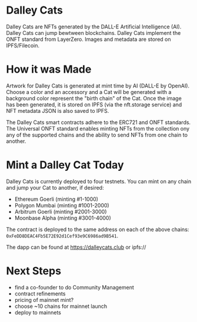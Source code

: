 # Dalley Cats

Dalley Cats are NFTs generated by the DALL-E Artificial Intelligence (AI). Dalley Cats can jump bewtween blockchains. Dalley Cats implement the ONFT standard from LayerZero. Images and metadata are stored on IPFS/Filecoin.

# How it was Made

Artwork for Dalley Cats is generated at mint time by AI (DALL-E by OpenAI). Choose a color and an accessory and a Cat will be generated with a background color represent the "birth chain" of the Cat. Once the image has been generated, it is stored on IPFS (via the nft.storage service) and NFT metadata JSON is also saved to IPFS.

The Dalley Cats smart contracts adhere to the ERC721 and ONFT standards. The Universal ONFT standard enables minting NFTs from the collection ony any of the supported chains and the ability to send NFTs from one chain to another.

# Mint a Dalley Cat Today
Dalley Cats is currently deployed to four testnets. You can mint on any chain and jump your Cat to another, if desired:

- Ethereum Goerli (minting #1-1000)
- Polygon Mumbai (minting #1001-2000)
- Arbitrum Goerli (minting #2001-3000)
- Moonbase Alpha (minting #3001-4000)

The contract is deployed to the same address on each of the above chains: `0xFeDD8DEAC4Fb5E72E92d1Cef93e9C6986ad9B541`.

The dapp can be found at https://dalleycats.club or ipfs://

# Next Steps
- find a co-founder to do Community Management
- contract refinements
- pricing of mainnet mint?
- choose ~10 chains for mainnet launch
- deploy to mainnets